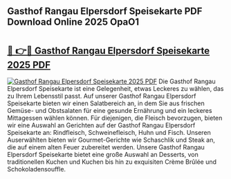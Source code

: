 ## Gasthof Rangau Elpersdorf Speisekarte PDF Download Online 2025 OpaO1

# <h2><a href="http://gc6tht.nevu.top/?p=Gasthof+Rangau+Elpersdorf+Speisekarte">🔗 👉🔴 Gasthof Rangau Elpersdorf Speisekarte 2025 PDF</a></h2>

[![Gasthof Rangau Elpersdorf Speisekarte 2025 PDF](https://i.imgur.com/dBaPXMq.png)](http://gc6tht.nevu.top/?p=Gasthof+Rangau+Elpersdorf+Speisekarte)
Die Gasthof Rangau Elpersdorf Speisekarte ist eine Gelegenheit, etwas Leckeres zu wählen, das zu Ihrem Lebensstil passt. Auf unserer Gasthof Rangau Elpersdorf Speisekarte bieten wir einen Salatbereich an, in dem Sie aus frischen Gemüse- und Obstsalaten für eine gesunde Ernährung und ein leckeres Mittagessen wählen können. Für diejenigen, die Fleisch bevorzugen, bieten wir eine Auswahl an Gerichten auf der Gasthof Rangau Elpersdorf Speisekarte an: Rindfleisch, Schweinefleisch, Huhn und Fisch. Unseren Auserwählten bieten wir Gourmet-Gerichte wie Schaschlik und Steak an, die auf einem alten Feuer zubereitet werden. Unsere Gasthof Rangau Elpersdorf Speisekarte bietet eine große Auswahl an Desserts, von traditionellen Kuchen und Kuchen bis hin zu exquisiten Crème Brûlée und Schokoladensouffle.
